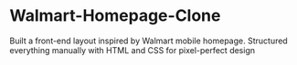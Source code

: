 # Walmart-Homepage-Clone
Built a front-end layout inspired by Walmart mobile homepage. Structured everything manually with HTML and CSS for pixel-perfect design
